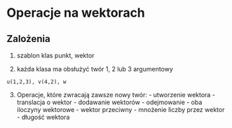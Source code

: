 # Operacje na wektorach

## Zalożenia

  1. szablon klas punkt, wektor

  2. każda klasa ma obsłużyć twór 1, 2 lub 3 argumentowy

    u(1,2,3), v(4,2), w

  3. Operacje, które zwracają zawsze nowy twór:
    - utworzenie wektora
    - translacja o wektor
    - dodawanie wektorów
    - odejmowanie
    - oba iloczyny wektorowe
    - wektor przeciwny
    - mnożenie liczby przez wektor
    - długość wektora